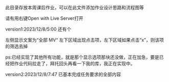 此目录存放本周课后作业，可以在此文件添加作业设计思路和流程图等

请有用右键Open with Live Server打开

version1:2023/12/8/5:00 还有个

左侧显示文案为“全部 MV“
左下区域出现点击项，左下区域如果点击“x”，则该项的筛选去掉

ps:已经实现了其他所有功能，就是那个显示选项那块还没做，正在加急，要是已经把作业代码拉走了，拜托回头再看一下我的库，我正在实现中。


version2:2023/12/8/7:47 已基本完成任务要求的全部内容

